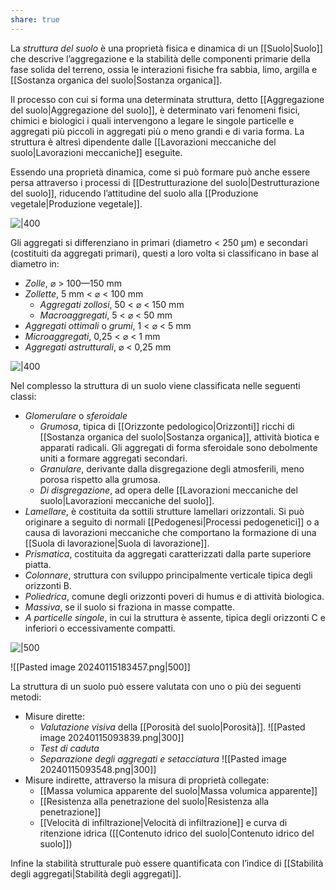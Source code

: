 ```yaml
---
share: true
---
```

La *struttura del suolo* è una proprietà fisica e dinamica di un [[Suolo|Suolo]] che descrive l’aggregazione e la stabilità delle componenti primarie della fase solida del terreno, ossia le interazioni fisiche fra sabbia, limo, argilla e [[Sostanza organica del suolo|Sostanza organica]].

Il processo con cui si forma una determinata struttura, detto [[Aggregazione del suolo|Aggregazione del suolo]], è determinato vari fenomeni fisici, chimici e biologici i quali intervengono a legare le singole particelle e aggregati più piccoli in aggregati più o meno grandi e di varia forma.
La struttura è altresì dipendente dalle [[Lavorazioni meccaniche del suolo|Lavorazioni meccaniche]] eseguite.

Essendo una proprietà dinamica, come si può formare può anche essere persa attraverso i processi di [[Destrutturazione del suolo|Destrutturazione del suolo]], riducendo l’attitudine del suolo alla [[Produzione vegetale|Produzione vegetale]].

![|400](7c3cec145d9e41a341944c20a4703d9a_MD5%201.png)

Gli aggregati si differenziano in primari (diametro < 250 µm) e secondari (costituiti da aggregati primari), questi a loro volta si classificano in base al diametro in:
- *Zolle*, ⌀ > 100—150 mm
- *Zollette*, 5 mm < ⌀ < 100 mm
	- *Aggregati zollosi*,  50 < ⌀ < 150 mm
	- *Macroaggregati*, 5 < ⌀ < 50 mm
- *Aggregati ottimali* o *grumi*, 1 < ⌀ < 5 mm
- *Microaggregati*, 0,25 < ⌀ < 1 mm
- *Aggregati astrutturali*, ⌀ < 0,25 mm

![|400](fbfbcfc520f47f3ae996d9d4c17378d3_MD5%201.png)

Nel complesso la struttura di un suolo viene classificata nelle seguenti classi:
- *Glomerulare* o *sferoidale*
	- *Grumosa*, tipica di [[Orizzonte pedologico|Orizzonti]] ricchi di [[Sostanza organica del suolo|Sostanza organica]], attività biotica e apparati radicali. Gli aggregati di forma sferoidale sono debolmente uniti a formare aggregati secondari.
	- *Granulare*, derivante dalla disgregazione degli atmosferili, meno porosa rispetto alla grumosa.
	- *Di disgregazione*, ad opera delle [[Lavorazioni meccaniche del suolo|Lavorazioni meccaniche del suolo]].
- *Lamellare*, è costituita da sottili strutture lamellari orizzontali. Si può originare a seguito di normali [[Pedogenesi|Processi pedogenetici]] o a causa di lavorazioni meccaniche che comportano la formazione di una [[Suola di lavorazione|Suola di lavorazione]].
- *Prismatica*, costituita da aggregati caratterizzati dalla parte superiore piatta.
- *Colonnare*, struttura con sviluppo principalmente verticale tipica degli orizzonti B.
- *Poliedrica*, comune degli orizzonti poveri di humus e di attività biologica.
- *Massiva*, se il suolo si fraziona in masse compatte.
- *A particelle singole*, in cui la struttura è assente, tipica degli orizzonti C e inferiori o eccessivamente compatti.

![|500](bfa6f356a4c35450499885e7e7330bf0_MD5%201.png)

![[Pasted image 20240115183457.png|500]]

La struttura di un suolo può essere valutata con uno o più dei seguenti metodi:
- Misure dirette:
	- *Valutazione visiva* della [[Porosità del suolo|Porosità]].
	  ![[Pasted image 20240115093839.png|300]]
	- *Test di caduta*
	- *Separazione degli aggregati e setacciatura* ![[Pasted image 20240115093548.png|300]]
- Misure indirette, attraverso la misura di proprietà collegate:
	- [[Massa volumica apparente del suolo|Massa volumica apparente]]
	- [[Resistenza alla penetrazione del suolo|Resistenza alla penetrazione]]
	- [[Velocità di infiltrazione|Velocità di infiltrazione]] e curva di ritenzione idrica ([[Contenuto idrico del suolo|Contenuto idrico del suolo]])

Infine la stabilità strutturale può essere quantificata con l’indice di [[Stabilità degli aggregati|Stabilità degli aggregati]].
